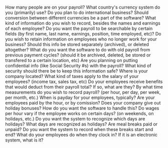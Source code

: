 How many people are on your payroll? 
What country's currency system do you (primarily) use? 
Do you plan to do international business? Should conversion between different currencies be a part of the software? 
What kind of information do you wish to record, besides the names and earnings of each employee? 
Do you want the payroll to be searchable by certain fields (by first name, last name, earnings, position, time employed, etc)?
Do you wish to retain information on employees who no longer work for your business? Should this info be stored separately (archived), or deleted altogether?
What do you want the software to do with old payroll from previous payment cycles? (should it be archived, deleted, be stored or transfered to a certain location, etc)
Are you planning on putting confidential info (like Social Security #s) with the payroll? What kind of security should there be to keep this information safe?
Where is your company located? What kind of taxes apply to the salary of your employees? (income tax, sales tax, etc)
Do your employees receive benefits that would deduct from their payroll total? If so, what are they? 
By what time measurements do you wish to record payroll? (per hour, per day, per week, per month, etc.)
When is payday for your employees, typically?
Are your employees paid by the hour, or by comission? 
Does your company give out holiday bonuses? How do you want the software to handle this? 
Do wages per hour vary if the employee works on certain days? (on weekends, on holidays, etc.) Do you want the system to recognize which days are holidays? What days are recognized as holidays?
Are meal breaks paid or unpaid? Do you want the system to record when these breaks start and end?
What do your employees do when they clock in? If it is an electronic system, what is it? 



